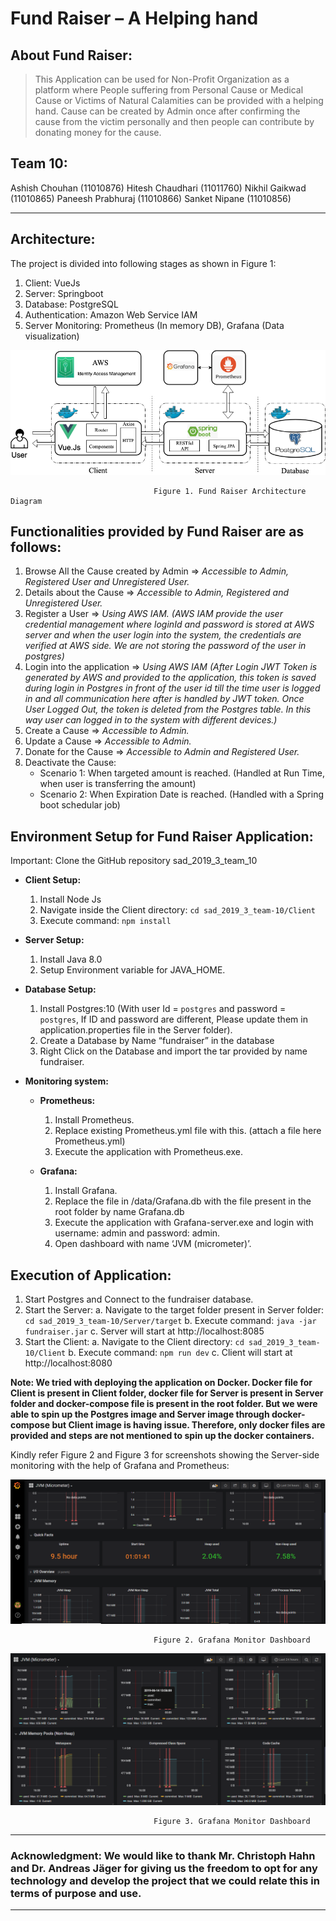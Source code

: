 # Fund Raiser – A Helping hand 

## About Fund Raiser:

> This Application can be used for Non-Profit Organization as a platform where People suffering from Personal Cause or Medical Cause or Victims of Natural Calamities can be provided with a helping hand. Cause can be created by Admin once after confirming the cause from the victim personally and then people can contribute by donating money for the cause.

## Team 10:

Ashish Chouhan (11010876)			Hitesh Chaudhari (11011760) 
Nikhil Gaikwad (11010865) 		Paneesh Prabhuraj (11010866)
Sanket Nipane (11010856)

---

## Architecture:

The project is divided into following stages as shown in Figure 1:

1.	Client:		          VueJs
2.	Server:		          Springboot
3.	Database:		        PostgreSQL
4.	Authentication: 	  Amazon Web Service IAM
5.	Server Monitoring: 	Prometheus (In memory DB), Grafana (Data visualization)

![screenshot](Fund_Raiser_Application_Images/SAD_Architecture_Diagram.png)

                                    Figure 1. Fund Raiser Architecture Diagram

## Functionalities provided by Fund Raiser are as follows:

1. Browse All the Cause created by Admin  => *Accessible to Admin, Registered User and Unregistered User.*
2. Details about the Cause                => *Accessible to Admin, Registered and Unregistered User.*
3. Register a User                        => *Using AWS IAM. (AWS IAM provide the user credential management where loginId and                                               password is stored at AWS server and when the user login into the system, the                                                 credentials are verified at AWS side. We are not storing the password of the                                                   user in postgres)*
4. Login into the application             => *Using AWS IAM (After Login JWT Token is generated by AWS and provided to the                                                   application, this token is saved during login in Postgres in front of the user                                                 id till the time user is logged in and all communication here after is handled                                                 by JWT token. Once User Logged Out, the token is deleted from the Postgres                                                     table. In this way user can logged in to the system with different devices.)* 
5. Create a Cause                         => *Accessible to Admin.*
6. Update a Cause                         => *Accessible to Admin.*
7. Donate for the Cause                   => *Accessible to Admin and Registered User.*
8. Deactivate the Cause:
   * Scenario 1: When targeted amount is reached. (Handled at Run Time, when user is transferring the                  amount)
   * Scenario 2: When Expiration Date is reached. (Handled with a Spring boot schedular job)

## Environment Setup for Fund Raiser Application:

Important: Clone the GitHub repository sad_2019_3_team_10

* **Client Setup:**
    1. Install Node Js
    2. Navigate inside the Client directory: `cd sad_2019_3_team-10/Client`
    3. Execute command: `npm install`

* **Server Setup:**
    1. Install Java 8.0
    2. Setup Environment variable for JAVA_HOME.

* **Database Setup:**
    1. Install Postgres:10 (With user Id = `postgres` and password = `postgres`, If ID and password are different, Please            update them in application.properties file in the Server folder).
    2. Create a Database by Name “fundraiser” in the database
    3. Right Click on the Database and import the tar provided by name fundraiser.

* **Monitoring system:**
  * **Prometheus:**
    1. Install Prometheus.
    2. Replace existing Prometheus.yml file with this. (attach a file here Prometheus.yml)
    3. Execute the application with Prometheus.exe. 

  * **Grafana:**
    1. Install Grafana.
    2. Replace the file in /data/Grafana.db with the file present in the root folder by name Grafana.db
    3. Execute the application with Grafana-server.exe and login with username: admin and password: admin.
    4. Open dashboard with name ‘JVM (micrometer)’.

## Execution of Application:
1. Start Postgres and Connect to the fundraiser database.
2. Start the Server:
    a. Navigate to the target folder present in Server folder: `cd sad_2019_3_team-10/Server/target`
    b. Execute command: `java -jar fundraiser.jar`
    c. Server will start at http://localhost:8085
3. Start the Client:
    a. Navigate to the Client directory: `cd sad_2019_3_team-10/Client`
    b. Execute command: `npm run dev`
    c. Client will start at http://localhost:8080

**Note: We tried with deploying the application on Docker. Docker file for Client is present in Client folder, docker file       for Server is present in Server folder and docker-compose file is present in the root folder. But we were able to spin up     the Postgres image and Server image through docker-compose but Client image is having issue. Therefore, only docker files     are provided and steps are not mentioned to spin up the docker containers.**

Kindly refer Figure 2 and Figure 3 for screenshots showing the Server-side monitoring with the help of Grafana and Prometheus:

![screenshot](Fund_Raiser_Application_Images/grafana_dashbaord_Monitor.png)

                                    Figure 2. Grafana Monitor Dashboard 
                                    
![screenshot](Fund_Raiser_Application_Images/grafana_dashboard.PNG)

                                    Figure 3. Grafana Monitor Dashboard
---

### Acknowledgment: We would like to thank Mr. Christoph Hahn and Dr. Andreas Jäger for giving us the freedom to opt for any technology and develop the project that we could relate this in terms of purpose and use. ###

---



